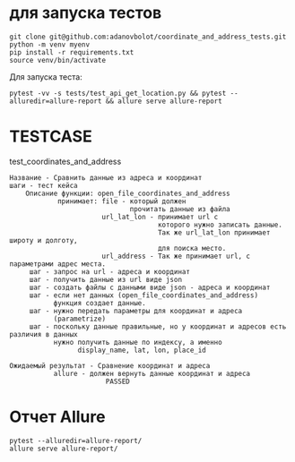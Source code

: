 # для запуска тестов

    git clone git@github.com:adanovbolot/coordinate_and_address_tests.git
    python -m venv myenv
    pip install -r requirements.txt
    source venv/bin/activate

Для запуска теста:
     
    pytest -vv -s tests/test_api_get_location.py && pytest --alluredir=allure-report && allure serve allure-report
# TESTCASE
test_coordinates_and_address

    Название - Сравнить данные из адреса и координат
    шаги - тест кейса
        Описание функции: open_file_coordinates_and_address
                принимает: file - который должен 
                                  прочитать данные из файла
                           url_lat_lon - принимает url с 
                                         которого нужно записать данные.
                                         Так же url_lat_lon принимает широту и долготу,
                                         для поиска место.
                           url_address - Так же принимает url, с параметрами адрес места.
         шаг - запрос на url - адреса и координат
         шаг - получить данные из url виде json
         шаг - создать файлы с данными виде json - адреса и координат
         шаг - если нет данных (open_file_coordinates_and_address)
               функция создает данные. 
         шаг - нужно передать параметры для координат и адреса
               (parametrize)
         шаг - поскольку данные правильные, но у координат и адресов есть различия в данных
               нужно получить данные по индексу, а именно 
                     display_name, lat, lon, place_id

    Ожидаемый результат - Сравнение координат и адреса
               allure - должен вернуть данные координат и адреса
                            PASSED


# Отчет Allure

    pytest --alluredir=allure-report/
    allure serve allure-report/
